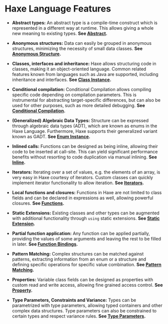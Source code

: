 Haxe Language Features
=======

* __Abstract types:__ An abstract type is a compile-time construct which is represented in a different way at runtime. This allows giving a whole new meaning to existing types. __See [Abstract](/manual/types-abstract.html).__

* __Anonymous structures:__ Data can easily be grouped in anonymous structures, minimizing the necessity of small data classes. __See [Anonymous Structure](/manual/types-anonymous-structure.html).__


* __Classes, interfaces and inheritance:__ Haxe allows structuring code in classes, making it an object-oriented language. Common related features known from languages such as Java are supported, including inheritance and interfaces. __See [Class Instance](/manual/types-class-instance.html).__


* __Conditional compilation:__ Conditional Compilation allows compiling specific code depending on compilation parameters. This is instrumental for abstracting target-specific differences, but can also be used for other purposes, such as more detailed debugging. __See [Conditional Compilation](/manual/lf-conditional-compilation.html).__


* __(Generalized) Algebraic Data Types:__ Structure can be expressed through algebraic data types (ADT), which are known as enums in the Haxe Language. Furthermore, Haxe supports their generalized variant known as GADT. __See [Enum Instance](/manual/types-enum-instance.html).__


* __Inlined calls:__ Functions can be designed as being inline, allowing their code to be inserted at call-site. This can yield significant performance benefits without resorting to code duplication via manual inlining. __See [Inline](/manual/class-field-inline.html).__

* __Iterators:__ Iterating over a set of values, e.g. the elements of an array, is very easy in Haxe courtesy of iterators. Custom classes can quickly implement iterator functionality to allow iteration. __See [Iterators](/manual/#).__

* __Local functions and closures:__ Functions in Haxe are not limited to class fields and can be declared in expressions as well, allowing powerful closures. __See [Functions](/manual/expression-function.html).__

* __Static Extensions:__ Existing classes and other types can be augmented with additional functionality through `using` static extensions. __See [Static Extension](/manual/lf-static-extension.html).__


* __Partial function application:__ Any function can be applied partially, providing the values of some arguments and leaving the rest to be filled in later. __See [Function Bindings](/manual/lf-function-bindings.html).__


* __Pattern Matching:__ Complex structures can be matched against patterns, extracting information from an enum or a structure and defining specific operations for specific value combination. __See [Pattern Matching](/manual/lf-pattern-matching.html).__


* __Properties:__ Variable class fields can be designed as properties with custom read and write access, allowing fine grained access control. __See [Property](/manual/class-field-property.html).__

* __Type Parameters, Constraints and Variance:__ Types can be parametrized with type parameters, allowing typed containers and other complex data structures. Type parameters can also be constrained to certain types and respect variance rules. __See [Type Parameters](/manual/type-system-type-parameters.html).__

